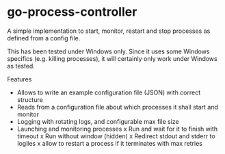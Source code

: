 # go-process-controller
A simple implementation to start, monitor, restart and stop processes as defined from a config file.

This has been tested under Windows only. Since it uses some Windows specifics (e.g. killing processes), it will certainly only work under Windows as tested.

Features
 - Allows to write an example configuration file (JSON) with correct structure
 - Reads from a configuration file about which processes it shall start and monitor
 - Logging with rotating logs, and configurable max file size
 - Launching and monitoring processes
    x Run and wait for it to finish with timeout
    x Run without window (hidden)
    x Redirect stdout and stderr to logiles
    x allow to restart a process if it terminates with max retries



